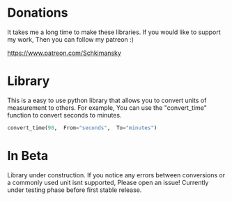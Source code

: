 # Donations
It takes me a long time to make these libraries. If you would like to support my work, Then you can follow my patreon :)

https://www.patreon.com/Schkimansky

# Library
This is a easy to use python library that allows you to convert units of measurement to others. 
For example, You can use the "convert_time" function to convert seconds to minutes. 
```python
convert_time(90,  From="seconds",  To="minutes")
```

# In Beta
Library under construction. If you notice any errors between conversions or a commonly used unit isnt supported, Please open an issue!
Currently under testing phase before first stable release.

